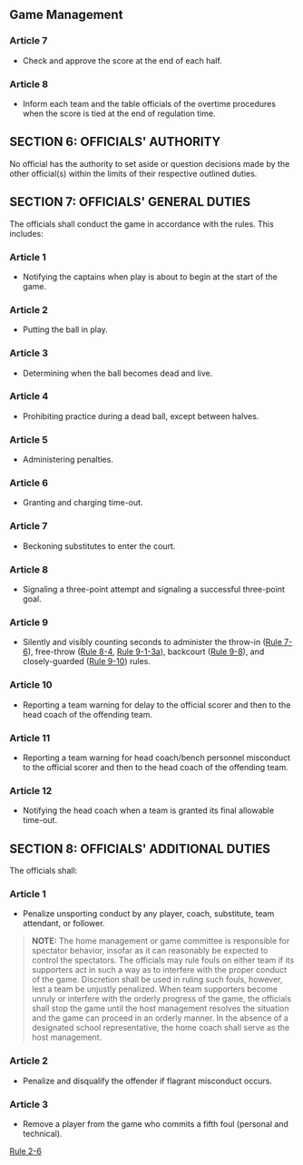 <!-- Section: Game Management -->

## Game Management

### Article 7

- Check and approve the score at the end of each half.

### Article 8

- Inform each team and the table officials of the overtime procedures when the score is tied at the end of regulation time.

## SECTION 6: OFFICIALS' AUTHORITY

No official has the authority to set aside or question decisions made by the other official(s) within the limits of their respective outlined duties.

## SECTION 7: OFFICIALS' GENERAL DUTIES

The officials shall conduct the game in accordance with the rules. This includes:

### Article 1

- Notifying the captains when play is about to begin at the start of the game.

### Article 2

- Putting the ball in play.

### Article 3

- Determining when the ball becomes dead and live.

### Article 4

- Prohibiting practice during a dead ball, except between halves.

### Article 5

- Administering penalties.

### Article 6

- Granting and charging time-out.

### Article 7

- Beckoning substitutes to enter the court.

### Article 8

- Signaling a three-point attempt and signaling a successful three-point goal.

### Article 9

- Silently and visibly counting seconds to administer the throw-in ([Rule 7-6](#rule-7-6)), free-throw ([Rule 8-4](#rule-8-4), [Rule 9-1-3a](#rule-9-1-3a)), backcourt ([Rule 9-8](#rule-9-8)), and closely-guarded ([Rule 9-10](#rule-9-10)) rules.

### Article 10

- Reporting a team warning for delay to the official scorer and then to the head coach of the offending team.

### Article 11

- Reporting a team warning for head coach/bench personnel misconduct to the official scorer and then to the head coach of the offending team.

### Article 12

- Notifying the head coach when a team is granted its final allowable time-out.

## SECTION 8: OFFICIALS' ADDITIONAL DUTIES

The officials shall:

### Article 1

- Penalize unsporting conduct by any player, coach, substitute, team attendant, or follower.

> **NOTE:** The home management or game committee is responsible for spectator behavior, insofar as it can reasonably be expected to control the spectators. The officials may rule fouls on either team if its supporters act in such a way as to interfere with the proper conduct of the game. Discretion shall be used in ruling such fouls, however, lest a team be unjustly penalized. When team supporters become unruly or interfere with the orderly progress of the game, the officials shall stop the game until the host management resolves the situation and the game can proceed in an orderly manner. In the absence of a designated school representative, the home coach shall serve as the host management.

### Article 2

- Penalize and disqualify the offender if flagrant misconduct occurs.

### Article 3

- Remove a player from the game who commits a fifth foul (personal and technical).

[Rule 2-6](#rule-2-6)
